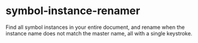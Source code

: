 # symbol-instance-renamer
Find all symbol instances in your entire document, and rename when the instance name does not match the master name, all with a single keystroke.
